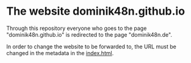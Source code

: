 # The website dominik48n.github.io
Through this repository everyone who goes to the page "dominik48n.github.io" is redirected to the page "dominik48n.de".

In order to change the website to be forwarded to, the URL must be changed in the metadata in the [index.html](index.html).
